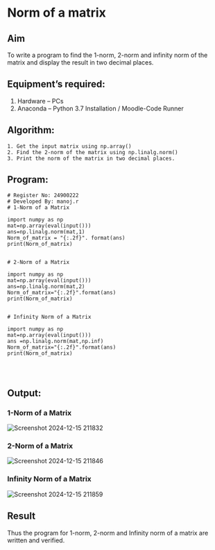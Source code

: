 # Norm of a matrix
## Aim
To write a program to find the 1-norm, 2-norm and infinity norm of the matrix and display the result in two decimal places.
## Equipment’s required:
1.	Hardware – PCs
2.	Anaconda – Python 3.7 Installation / Moodle-Code Runner
## Algorithm:
	1. Get the input matrix using np.array()   
    2. Find the 2-norm of the matrix using np.linalg.norm()
	3. Print the norm of the matrix in two decimal places.
## Program:
```
# Register No: 24900222
# Developed By: manoj.r
# 1-Norm of a Matrix

import numpy as np
mat=np.array(eval(input()))
ans=np.linalg.norm(mat,1)
Norm_of_matrix = "{:.2f}". format(ans)
print(Norm_of_matrix)


# 2-Norm of a Matrix

import numpy as np
mat=np.array(eval(input()))
ans=np.linalg.norm(mat,2)
Norm_of_matrix="{:.2f}".format(ans)
print(Norm_of_matrix)


# Infinity Norm of a Matrix

import numpy as np
mat=np.array(eval(input()))
ans =np.linalg.norm(mat,np.inf)
Norm_of_matrix="{:.2f}".format(ans)
print(Norm_of_matrix)




```
## Output:
### 1-Norm of a Matrix
![Screenshot 2024-12-15 211832](https://github.com/user-attachments/assets/3d8b76ff-d286-4719-8669-b093f4c4e1e7)

### 2-Norm of a Matrix
![Screenshot 2024-12-15 211846](https://github.com/user-attachments/assets/ebb1dd16-0e51-4818-b08f-65874abedec0)


### Infinity Norm of a Matrix
![Screenshot 2024-12-15 211859](https://github.com/user-attachments/assets/7971a3dc-c329-4116-b88d-6fa4c6255f5c)


## Result
Thus the program for 1-norm, 2-norm and Infinity norm of a matrix are written and verified.
